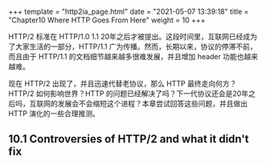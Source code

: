 +++
template = "http2ia_page.html"
date = "2021-05-07 13:39:18"
title = "Chapter10 Where HTTP Goes From Here"
weight = 10
+++

HTTP/2 标准在 HTTP/1.0 1.1 20年之后才被提出。这段时间里，互联网已经成为了大家生活的一部分，HTTP/1.1 广为传播。然而，长期以来，协议的停滞不前，而且由于 HTTP/1.1 的文档细节越来越多很难发展，并且增加 header 功能也越来越难。

现在 HTTP/2 出现了，并且迅速代替老协议，那么 HTTP 最终走向何方？HTTP/2 如何影响世界？HTTP 的问题已经解决了吗？下一代协议还会是20年之后吗，互联网的发展会不会缩短这个进程？本章尝试回答这些问题，并且做出 HTTP 演化的一些合理推测。

## 10.1 Controversies of HTTP/2 and what it didn't fix

